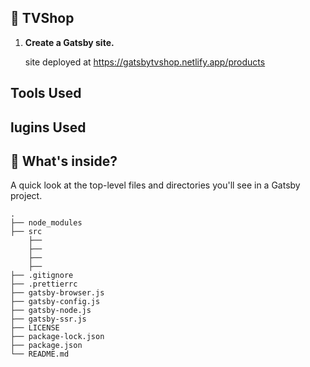 ## 🚀 TVShop

1.  **Create a Gatsby site.**


    site deployed at https://gatsbytvshop.netlify.app/products

## Tools Used

## lugins Used

## 🧐 What's inside?

A quick look at the top-level files and directories you'll see in a Gatsby project.

    .
    ├── node_modules
    ├── src
        ├──
        ├──
        ├──
        ├──
    ├── .gitignore
    ├── .prettierrc
    ├── gatsby-browser.js
    ├── gatsby-config.js
    ├── gatsby-node.js
    ├── gatsby-ssr.js
    ├── LICENSE
    ├── package-lock.json
    ├── package.json
    └── README.md

